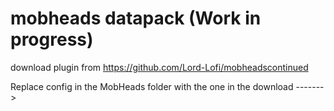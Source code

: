 # mobheads datapack (Work in progress)

download plugin from https://github.com/Lord-Lofi/mobheadscontinued

Replace config in the MobHeads folder with the one in the download ------->
